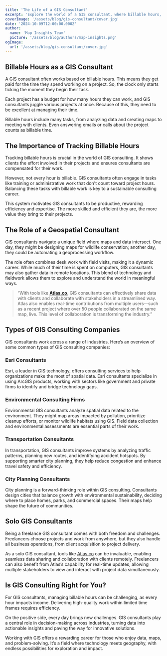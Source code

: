 ```yaml
---
title: 'The Life of a GIS Consultant'
excerpt: 'Explore the world of a GIS consultant, where billable hours, data analysis, and real-time collaboration shape projects. Learn about the unique role GIS consultants play in various sectors, from transportation to environmental consulting, and the tools they use to share insights with clients.'
coverImage: '/assets/blog/gis-consultant/cover.jpg'
date: '2024-10-09T12:00:00.000Z'
author:
  name: 'Map Insights Team'
  picture: '/assets/blog/authors/map-insights.png'
ogImage:
  url: '/assets/blog/gis-consultant/cover.jpg'
---
```


## Billable Hours as a GIS Consultant

A GIS consultant often works based on billable hours. This means they get paid for the time they spend working on a project. So, the clock only starts ticking the moment they begin their task.

Each project has a budget for how many hours they can work, and GIS consultants juggle various projects at once. Because of this, they need to be excellent at managing their time.

Billable hours include many tasks, from analyzing data and creating maps to meeting with clients. Even answering emails or calls about the project counts as billable time.

## The Importance of Tracking Billable Hours

Tracking billable hours is crucial in the world of GIS consulting. It shows clients the effort involved in their projects and ensures consultants are compensated for their work.

However, not every hour is billable. GIS consultants often engage in tasks like training or administrative work that don't count toward project hours. Balancing these tasks with billable work is key to a sustainable consulting career.

This system motivates GIS consultants to be productive, rewarding efficiency and expertise. The more skilled and efficient they are, the more value they bring to their projects.

## The Role of a Geospatial Consultant

GIS consultants navigate a unique field where maps and data intersect. One day, they might be designing maps for wildlife conservation; another day, they could be automating a geoprocessing workflow.

The role often combines desk work with field visits, making it a dynamic career. While much of their time is spent on computers, GIS consultants may also gather data in remote locations. This blend of technology and fieldwork allows them to explore and understand the world in meaningful ways.

> “With tools like [**Atlas.co**](https://atlas.co), GIS consultants can effectively share data with clients and collaborate with stakeholders in a streamlined way. Atlas also enables real-time contributions from multiple users—such as a recent project where over 50 people collaborated on the same map, live. This level of collaboration is transforming the industry.”

## Types of GIS Consulting Companies

GIS consultants work across a range of industries. Here’s an overview of some common types of GIS consulting companies:

### Esri Consultants

Esri, a leader in GIS technology, offers consulting services to help organizations make the most of spatial data. Esri consultants specialize in using ArcGIS products, working with sectors like government and private firms to identify and bridge technology gaps.

### Environmental Consulting Firms

Environmental GIS consultants analyze spatial data related to the environment. They might map areas impacted by pollution, prioritize cleanup efforts, or monitor wildlife habitats using GIS. Field data collection and environmental assessments are essential parts of their work.

### Transportation Consultants

In transportation, GIS consultants improve systems by analyzing traffic patterns, planning new routes, and identifying accident hotspots. By supporting smarter city planning, they help reduce congestion and enhance travel safety and efficiency.

### City Planning Consultants

City planning is a forward-thinking role within GIS consulting. Consultants design cities that balance growth with environmental sustainability, deciding where to place homes, parks, and commercial spaces. Their maps help shape the future of communities.

## Solo GIS Consultants

Being a freelance GIS consultant comes with both freedom and challenges. Freelancers choose projects and work from anywhere, but they also handle all business operations, from client acquisition to project delivery.

As a solo GIS consultant, tools like [Atlas.co](https://atlas.co) can be invaluable, enabling seamless data sharing and collaboration with clients remotely. Freelancers can also benefit from Atlas’s capability for real-time updates, allowing multiple stakeholders to view and interact with project data simultaneously.

## Is GIS Consulting Right for You?

For GIS consultants, managing billable hours can be challenging, as every hour impacts income. Delivering high-quality work within limited time frames requires efficiency.

On the positive side, every day brings new challenges. GIS consultants play a central role in decision-making across industries, turning data into actionable insights and paving the way for innovative solutions.

Working with GIS offers a rewarding career for those who enjoy data, maps, and problem-solving. It’s a field where technology meets geography, with endless possibilities for exploration and impact.

